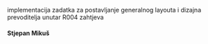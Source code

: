 implementacija zadatka za postavljanje generalnog layouta i dizajna prevoditelja unutar R004 zahtjeva

#### Stjepan Mikuš
